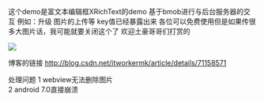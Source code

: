 这个demo是富文本编辑框XRichText的demo
基于bmob进行与后台服务器的交互
例如：升级 图片的上传等
key值已经暴露出来 各位可以免费使用但是如果传很多大图片话，我可能就要关闭这个了
欢迎土豪哥哥们打赏的

![](http://oonmsjdy2.bkt.clouddn.com/wechat200.png)


博客的链接 http://blog.csdn.net/itworkermk/article/details/71158571



处理问题
1 webview无法删除图片<br>
2 android 7.0直接崩溃  
